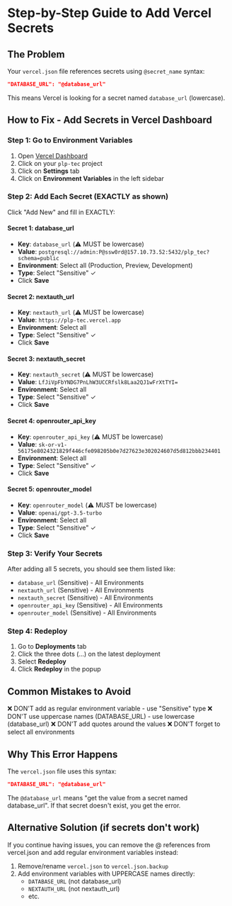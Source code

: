 # Step-by-Step Guide to Add Vercel Secrets

## The Problem
Your `vercel.json` file references secrets using `@secret_name` syntax:
```json
"DATABASE_URL": "@database_url"
```

This means Vercel is looking for a secret named `database_url` (lowercase).

## How to Fix - Add Secrets in Vercel Dashboard

### Step 1: Go to Environment Variables
1. Open [Vercel Dashboard](https://vercel.com)
2. Click on your `plp-tec` project
3. Click on **Settings** tab
4. Click on **Environment Variables** in the left sidebar

### Step 2: Add Each Secret (EXACTLY as shown)

Click "Add New" and fill in EXACTLY:

#### Secret 1: database_url
- **Key**: `database_url` (⚠️ MUST be lowercase)
- **Value**: `postgresql://admin:P@ssw0rd@157.10.73.52:5432/plp_tec?schema=public`
- **Environment**: Select all (Production, Preview, Development)
- **Type**: Select "Sensitive" ✓
- Click **Save**

#### Secret 2: nextauth_url
- **Key**: `nextauth_url` (⚠️ MUST be lowercase)
- **Value**: `https://plp-tec.vercel.app`
- **Environment**: Select all
- **Type**: Select "Sensitive" ✓
- Click **Save**

#### Secret 3: nextauth_secret
- **Key**: `nextauth_secret` (⚠️ MUST be lowercase)
- **Value**: `LfJiVpFbYNDG7PnLhW3UCCRfslk8Laa2QJ1wFrXtTYI=`
- **Environment**: Select all
- **Type**: Select "Sensitive" ✓
- Click **Save**

#### Secret 4: openrouter_api_key
- **Key**: `openrouter_api_key` (⚠️ MUST be lowercase)
- **Value**: `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`
- **Environment**: Select all
- **Type**: Select "Sensitive" ✓
- Click **Save**

#### Secret 5: openrouter_model
- **Key**: `openrouter_model` (⚠️ MUST be lowercase)
- **Value**: `openai/gpt-3.5-turbo`
- **Environment**: Select all
- **Type**: Select "Sensitive" ✓
- Click **Save**

### Step 3: Verify Your Secrets
After adding all 5 secrets, you should see them listed like:
- `database_url` (Sensitive) - All Environments
- `nextauth_url` (Sensitive) - All Environments
- `nextauth_secret` (Sensitive) - All Environments
- `openrouter_api_key` (Sensitive) - All Environments
- `openrouter_model` (Sensitive) - All Environments

### Step 4: Redeploy
1. Go to **Deployments** tab
2. Click the three dots (...) on the latest deployment
3. Select **Redeploy**
4. Click **Redeploy** in the popup

## Common Mistakes to Avoid

❌ DON'T add as regular environment variable - use "Sensitive" type
❌ DON'T use uppercase names (DATABASE_URL) - use lowercase (database_url)
❌ DON'T add quotes around the values
❌ DON'T forget to select all environments

## Why This Error Happens

The `vercel.json` file uses this syntax:
```json
"DATABASE_URL": "@database_url"
```

The `@database_url` means "get the value from a secret named database_url".
If that secret doesn't exist, you get the error.

## Alternative Solution (if secrets don't work)

If you continue having issues, you can remove the @ references from vercel.json and add regular environment variables instead:

1. Remove/rename `vercel.json` to `vercel.json.backup`
2. Add environment variables with UPPERCASE names directly:
   - `DATABASE_URL` (not database_url)
   - `NEXTAUTH_URL` (not nextauth_url)
   - etc.